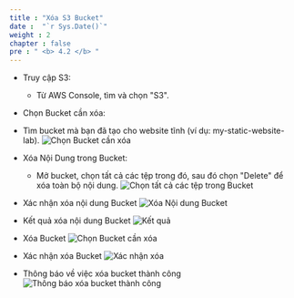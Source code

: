 ```yaml
---
title : "Xóa S3 Bucket"
date :  "`r Sys.Date()`" 
weight : 2 
chapter : false
pre : " <b> 4.2 </b> "
---
```



- Truy cập S3:
  - Từ AWS Console, tìm và chọn "S3".
- Chọn Bucket cần xóa:
- Tìm bucket mà bạn đã tạo cho website tĩnh (ví dụ: my-static-website-lab).
![Chọn Bucket cần xóa](/image/done26.png)

- Xóa Nội Dung trong Bucket:
  - Mở bucket, chọn tất cả các tệp trong đó, sau đó chọn "Delete" để xóa toàn bộ nội dung.
![Chọn tất cả các tệp trong Bucket](/image/done27.png)

- Xác nhận xóa nội dung Bucket
![Xóa Nội dung Bucket](/image/done28.png)

- Kết quả xóa nội dung Bucket
![Kết quả](/image/done29.png)

- Xóa Bucket 
![Chọn Bucket cần xóa](/image/done30.png)

- Xác nhận xóa Bucket
![Xác nhận xóa](/image/done31.png)

- Thông báo về việc xóa bucket thành công
![Thông báo xóa bucket thành công](/image/done32.png)